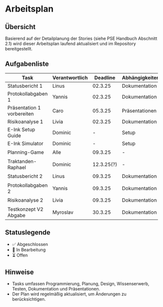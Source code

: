 # Arbeitsplan

## Übersicht
Basierend auf der Detailplanung der Stories (siehe PSE Handbuch Abschnitt 2.1) wird dieser Arbeitsplan laufend aktualisiert und im Repository bereitgestellt.

## Aufgabenliste
| Task | Verantwortlich | Deadline | Abhängigkeiten | Status |
|------|--------------|----------|---------------|--------|
| Statusbericht 1 | Linus | 02.3.25 | Dokumentation | ✅ |
| Protokollabgaben 1 | Yannis | 02.3.25 | Dokumentation | ✅ |
| Präsentation 1 vorbereiten | Caro | 05.3.25 | Präsentationen | 🔄 |
| Risikoanalyse 1 | Livia | 02.3.25 | Dokumentation | ✅ |
| E-Ink Setup Guide | Dominic | - | Setup | ✅ |
| E-Ink Simulator | Dominic | - | Setup | ✅ |
| Planning-Game | Alle | 09.3.25 | - | ⏳ |
| Traktanden-Raphael | Dominic | 12.3.25(?) | - | ⏳ |
| Statusbericht 2 | Linus | 09.3.25 | Dokumentation | ⏳ |
| Protokollabgaben 2 | Yannis | 09.3.25 | Dokumentation | ⏳ |
| Risikoanalyse 2 | Livia | 09.3.25 | Dokumentation | ⏳ |
| Testkonzept V2 Abgabe | Myroslav | 30.3.25 | Dokumentation | ⏳ |

## Statuslegende
- ✅ Abgeschlossen
- 🔄 In Bearbeitung
- ⏳ Offen

## Hinweise
- Tasks umfassen Programmierung, Planung, Design, Wissenserwerb, Testen, Dokumentation und Präsentationen.
- Der Plan wird regelmäßig aktualisiert, um Änderungen zu berücksichtigen.
